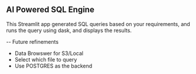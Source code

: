 ## AI Powered SQL Engine    



This Streamlit app generated SQL queries based on your requirements, and runs the query using dask, and displays the results.

-- Future refinements
* Data Browswer for S3/Local
* Select which file to query 
* Use POSTGRES as the backend
